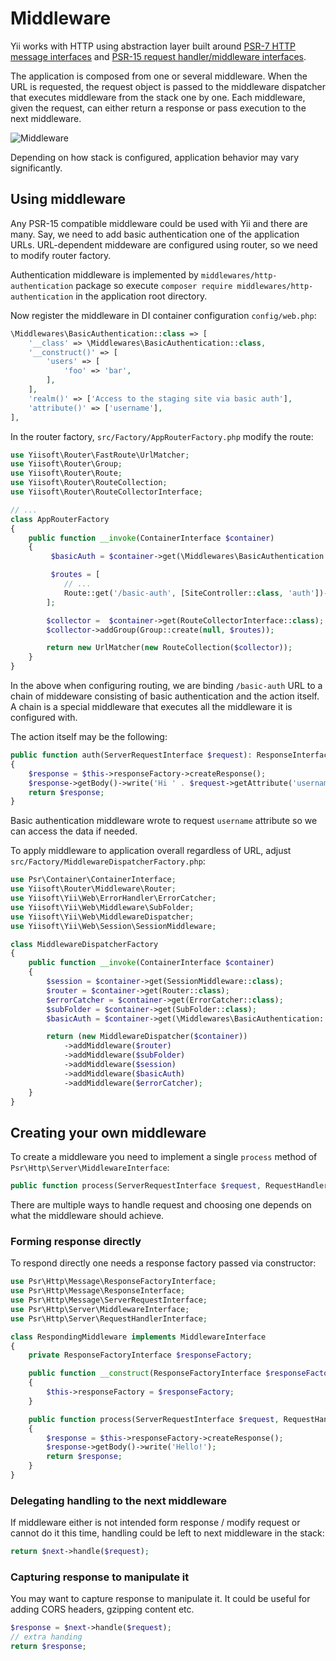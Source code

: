 # Middleware

Yii works with HTTP using abstraction layer built around [PSR-7 HTTP message interfaces](https://www.php-fig.org/psr/psr-7/)
and [PSR-15 request handler/middleware interfaces](https://www.php-fig.org/psr/psr-15/).

The application is composed from one or several middleware. When the URL is requested, the request object is passed to
the middleware dispatcher that executes middleware from the stack one by one. Each middleware, given the request, can
either return a response or pass execution to the next middleware.

![Middleware](img/middleware.svg)

Depending on how stack is configured, application behavior may vary significantly.

## Using middleware

Any PSR-15 compatible middleware could be used with Yii and there are many. Say, we need to add basic authentication
one of the application URLs. URL-dependent middeware are configured using router, so we need to modify router factory.

Authentication middleware is implemented by `middlewares/http-authentication` package so execute
`composer require middlewares/http-authentication` in the application root directory.

Now register the middleware in DI container configuration `config/web.php`:

```php
\Middlewares\BasicAuthentication::class => [
    '__class' => \Middlewares\BasicAuthentication::class,
    '__construct()' => [
        'users' => [
            'foo' => 'bar',
        ],
    ],
    'realm()' => ['Access to the staging site via basic auth'],
    'attribute()' => ['username'],
],
```

In the router factory, `src/Factory/AppRouterFactory.php` modify the route:

```php
use Yiisoft\Router\FastRoute\UrlMatcher;
use Yiisoft\Router\Group;
use Yiisoft\Router\Route;
use Yiisoft\Router\RouteCollection;
use Yiisoft\Router\RouteCollectorInterface;

// ...
class AppRouterFactory
{
    public function __invoke(ContainerInterface $container)
    {
         $basicAuth = $container->get(\Middlewares\BasicAuthentication::class);

         $routes = [
            // ...
            Route::get('/basic-auth', [SiteController::class, 'auth'])->addMiddleware($basicAuth),
        ];

        $collector =  $container->get(RouteCollectorInterface::class);
        $collector->addGroup(Group::create(null, $routes));

        return new UrlMatcher(new RouteCollection($collector));
    }
}
```

In the above when configuring routing, we are binding `/basic-auth` URL to a chain of middeware consisting of basic
authentication and the action itself. A chain is a special middleware that executes all the middleware it is configured
with.

The action itself may be the following:

```php
public function auth(ServerRequestInterface $request): ResponseInterface
{
    $response = $this->responseFactory->createResponse();
    $response->getBody()->write('Hi ' . $request->getAttribute('username'));
    return $response;
}
```

Basic authentication middleware wrote to request `username` attribute so we can access the data if needed.

To apply middleware to application overall regardless of URL, adjust `src/Factory/MiddlewareDispatcherFactory.php`:

```php
use Psr\Container\ContainerInterface;
use Yiisoft\Router\Middleware\Router;
use Yiisoft\Yii\Web\ErrorHandler\ErrorCatcher;
use Yiisoft\Yii\Web\Middleware\SubFolder;
use Yiisoft\Yii\Web\MiddlewareDispatcher;
use Yiisoft\Yii\Web\Session\SessionMiddleware;

class MiddlewareDispatcherFactory
{
    public function __invoke(ContainerInterface $container)
    {
        $session = $container->get(SessionMiddleware::class);
        $router = $container->get(Router::class);
        $errorCatcher = $container->get(ErrorCatcher::class);
        $subFolder = $container->get(SubFolder::class);
        $basicAuth = $container->get(\Middlewares\BasicAuthentication::class);

        return (new MiddlewareDispatcher($container))
            ->addMiddleware($router)
            ->addMiddleware($subFolder)
            ->addMiddleware($session)
            ->addMiddleware($basicAuth)
            ->addMiddleware($errorCatcher);
    }
}
```

## Creating your own middleware

To create a middleware you need to implement a single `process` method of `Psr\Http\Server\MiddlewareInterface`:

```php
public function process(ServerRequestInterface $request, RequestHandlerInterface $next): ResponseInterface;
```

There are multiple ways to handle request and choosing one depends on what the middleware should achieve.

### Forming response directly

To respond directly one needs a response factory passed via constructor:

```php
use Psr\Http\Message\ResponseFactoryInterface;
use Psr\Http\Message\ResponseInterface;
use Psr\Http\Message\ServerRequestInterface;
use Psr\Http\Server\MiddlewareInterface;
use Psr\Http\Server\RequestHandlerInterface;

class RespondingMiddleware implements MiddlewareInterface
{
    private ResponseFactoryInterface $responseFactory;

    public function __construct(ResponseFactoryInterface $responseFactory)
    {
        $this->responseFactory = $responseFactory;
    }

    public function process(ServerRequestInterface $request, RequestHandlerInterface $next): ResponseInterface
    {
        $response = $this->responseFactory->createResponse();
        $response->getBody()->write('Hello!');
        return $response;
    }
}
```

### Delegating handling to the next middleware

If middleware either is not intended form response / modify request or cannot do it this time, handling could be
left to next middleware in the stack:  

```php
return $next->handle($request);
```

### Capturing response to manipulate it

You may want to capture response to manipulate it. It could be useful for adding CORS headers, gzipping content etc.

```php
$response = $next->handle($request);
// extra handing
return $response;
```
